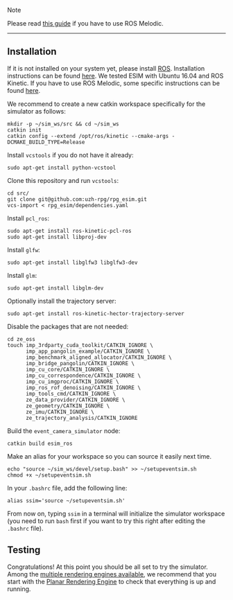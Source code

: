 > [!NOTE]
>
> Please read [this guide](Installation-(ROS-Melodic).md) if you have to use ROS Melodic.

---

## Installation

If it is not installed on your system yet, please install [ROS](http://www.ros.org/). Installation instructions can be found [here](http://wiki.ros.org/kinetic/Installation/Ubuntu).
We tested ESIM with Ubuntu 16.04 and ROS Kinetic. If you have to use ROS Melodic, some specific instructions can be found [here](Installation-(ROS-Melodic)).

We recommend to create a new catkin workspace specifically for the simulator as follows:
    
    mkdir -p ~/sim_ws/src && cd ~/sim_ws
    catkin init
    catkin config --extend /opt/ros/kinetic --cmake-args -DCMAKE_BUILD_TYPE=Release

Install `vcstools` if you do not have it already:

    sudo apt-get install python-vcstool

Clone this repository and run `vcstools`:

    cd src/
    git clone git@github.com:uzh-rpg/rpg_esim.git
    vcs-import < rpg_esim/dependencies.yaml

Install `pcl_ros`:

    sudo apt-get install ros-kinetic-pcl-ros
    sudo apt-get install libproj-dev

Install `glfw`:

    sudo apt-get install libglfw3 libglfw3-dev

Install `glm`:

    sudo apt-get install libglm-dev

Optionally install the trajectory server:

    sudo apt-get install ros-kinetic-hector-trajectory-server

Disable the packages that are not needed:

    cd ze_oss
    touch imp_3rdparty_cuda_toolkit/CATKIN_IGNORE \
          imp_app_pangolin_example/CATKIN_IGNORE \
          imp_benchmark_aligned_allocator/CATKIN_IGNORE \
          imp_bridge_pangolin/CATKIN_IGNORE \
          imp_cu_core/CATKIN_IGNORE \
          imp_cu_correspondence/CATKIN_IGNORE \
          imp_cu_imgproc/CATKIN_IGNORE \
          imp_ros_rof_denoising/CATKIN_IGNORE \
          imp_tools_cmd/CATKIN_IGNORE \
          ze_data_provider/CATKIN_IGNORE \
          ze_geometry/CATKIN_IGNORE \
          ze_imu/CATKIN_IGNORE \
          ze_trajectory_analysis/CATKIN_IGNORE


Build the `event_camera_simulator` node:

    catkin build esim_ros

Make an alias for your workspace so you can source it easily next time.

    echo "source ~/sim_ws/devel/setup.bash" >> ~/setupeventsim.sh
    chmod +x ~/setupeventsim.sh

In your `.bashrc` file, add the following line:

    alias ssim='source ~/setupeventsim.sh'

From now on, typing `ssim` in a terminal will initialize the simulator workspace (you need to run `bash` first if you want to try this right after editing the `.bashrc` file).

## Testing

Congratulations! At this point you should be all set to try the simulator. Among the [multiple rendering engines available](../README.md#Available-Rendering-Engines), we recommend that you start with the [Planar Rendering Engine](Planar-Renderer.md) to check that everything is up and running.
